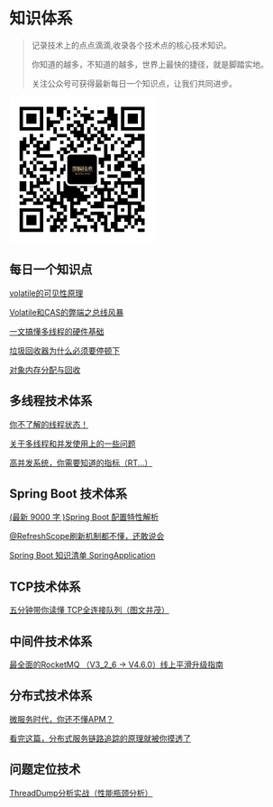 # 知识体系
>记录技术上的点点滴滴,收录各个技术点的核心技术知识。
>
>你知道的越多，不知道的越多，世界上最快的捷径，就是脚踏实地。
>
>关注公众号可获得最新每日一个知识点，让我们共同进步。

![image](https://github.com/qianglu1989/technology/blob/main/pic/%E6%9E%B6%E6%9E%84%E6%8A%80%E6%9C%AF.jpg?raw=true)


## 每日一个知识点
[volatile的可见性原理](每日一个知识点/volatile的可见性原理.md)

[Volatile和CAS的弊端之总线风暴](每日一个知识点/Volatile和CAS的弊端之总线风暴.md)

[一文搞懂多线程的硬件基础](每日一个知识点/一文搞懂多线程的硬件基础.md)

[垃圾回收器为什么必须要停顿下](每日一个知识点/垃圾回收器为什么必须要停顿下.md)

[对象内存分配与回收](每日一个知识点/对象内存分配与回收.md)

## 多线程技术体系

[你不了解的线程状态！](多线程技术体系/你不了解的线程状态！.md)

[关于多线程和并发使用上的一些问题](多线程技术体系/关于多线程和并发使用上的一些问题.md)

[高并发系统，你需要知道的指标（RT...）](多线程技术体系/高并发系统，你需要知道的指标（RT...）%20.md)

 ## Spring Boot 技术体系
 
[(最新 9000 字 )Spring Boot 配置特性解析](SpringBoot技术体系/(最新%209000%20字%20)Spring%20Boot%20配置特性解析.md)

[@RefreshScope刷新机制都不懂，还敢说会](SpringBoot技术体系/@RefreshScope%20刷新机制都不懂，还敢说会%3F.md)

[Spring Boot 知识清单 SpringApplication](SpringBoot技术体系/Spring%20Boot%20知识清单（一）SpringApplication.md)

## TCP技术体系

[五分钟带你读懂 TCP全连接队列（图文并茂）](TCP技术体系/五分钟带你读懂%20TCP全连接队列（图文并茂）.md)

## 中间件技术体系

[最全面的RocketMQ （V3_2_6 -> V4.6.0）线上平滑升级指南 ](中间件技术体系/最全面的RocketMQ%20（V3_2_6%20-%3E%20V4.6.0）线上平滑升级指南%20.md)


## 分布式技术体系

[微服务时代，你还不懂APM？](分布式技术体系/微服务时代，你还不懂APM？.md)

[看完这篇，分布式服务链路追踪的原理就被你摸透了](分布式技术体系/看完这篇，分布式服务链路追踪的原理就被你摸透了.md)

## 问题定位技术

[ThreadDump分析实战（性能瓶颈分析）](问题定位技术/ThreadDump分析实战（性能瓶颈分析）.md)

